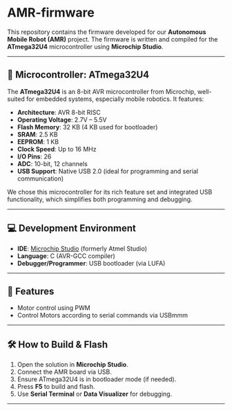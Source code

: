 # AMR-firmware

This repository contains the firmware developed for our **Autonomous Mobile Robot (AMR)** project. The firmware is written and compiled for the **ATmega32U4** microcontroller using **Microchip Studio**.

---

## 🧠 Microcontroller: ATmega32U4

The **ATmega32U4** is an 8-bit AVR microcontroller from Microchip, well-suited for embedded systems, especially mobile robotics. It features:

- **Architecture**: AVR 8-bit RISC
- **Operating Voltage**: 2.7V – 5.5V
- **Flash Memory**: 32 KB (4 KB used for bootloader)
- **SRAM**: 2.5 KB  
- **EEPROM**: 1 KB  
- **Clock Speed**: Up to 16 MHz  
- **I/O Pins**: 26  
- **ADC**: 10-bit, 12 channels  
- **USB Support**: Native USB 2.0 (ideal for programming and serial communication)

We chose this microcontroller for its rich feature set and integrated USB functionality, which simplifies both programming and debugging.

---

## 💻 Development Environment

- **IDE**: [Microchip Studio](https://www.microchip.com/en-us/tools-resources/develop/microchip-studio) (formerly Atmel Studio)
- **Language**: C (AVR-GCC compiler)
- **Debugger/Programmer**: USB bootloader (via LUFA)

---

## 🚀 Features 

- Motor control using PWM
- Control Motors according to serial commands via USBmmm

---

## 🛠️ How to Build & Flash

1. Open the solution in **Microchip Studio**.
2. Connect the AMR board via USB.
3. Ensure ATmega32U4 is in bootloader mode (if needed).
4. Press **F5** to build and flash.
5. Use **Serial Terminal** or **Data Visualizer** for debugging.

---

